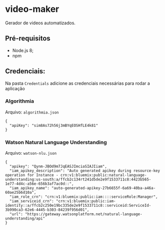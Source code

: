 # video-maker
Gerador de videos automatizados.

## Pré-requisitos
- Node.js 8;
- npm

## Credenciais:

Na pasta `Credentials` adicione as credenciais necessárias para rodar a aplicação

### Algorithmia

Arquivo: `algorithmia.json`

```
{
  "apiKey": "sim8As72h56j3mBYqEOSHfLE4k81"
}
```

### Watson Natural Language Understanding

Arquivo: `watson-nlu.json`

```
{
  "apikey": "Qynm-JBOd9m7JqEASJImciaSIAJIiam",
  "iam_apikey_description": "Auto generated apikey during resource-key operation for Instance - crn:v1:bluemix:public:natural-language-understanding:us-south:a/ffcb2c134rt241d5de2e9f1533711c8:4423b565-1e77-4d4c-a56e-656b3af7ac0d::",
  "iam_apikey_name": "auto-generated-apikey-27b6655f-6a69-40ba-a46a-60ae25b6d10a",
  "iam_role_crn": "crn:v1:bluemix:public:iam::::serviceRole:Manager",
  "iam_serviceid_crn": "crn:v1:bluemix:public:iam-identity::a/ffcb2c250e19bc335de2e9f1533711c8::serviceid:ServiceId-3b990ca3-62e6-4445-b303-84239f956d01",
  "url": "https://gateway.watsonplatform.net/natural-language-understanding/api"
}
```